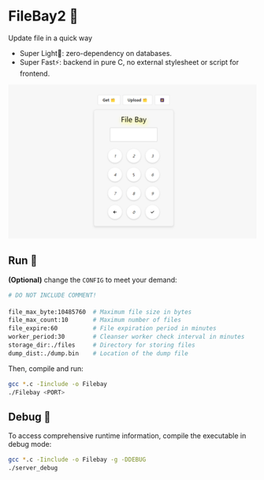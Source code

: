 # FileBay2 🥳

Update file in a quick way

+ Super Light🍃: zero-dependency on databases.
+ Super Fast⚡: backend in pure C, no external stylesheet or script for frontend.

![demo](/doc/demo.png)


## Run 🦉

**(Optional)** change the `CONFIG` to meet your demand:

```bash
# DO NOT INCLUDE COMMENT!

file_max_byte:10485760  # Maximum file size in bytes
file_max_count:10       # Maximum number of files
file_expire:60          # File expiration period in minutes
worker_period:30        # Cleanser worker check interval in minutes
storage_dir:./files     # Directory for storing files
dump_dist:./dump.bin    # Location of the dump file
```

Then, compile and run:

```bash
gcc *.c -Iinclude -o Filebay
./Filebay <PORT>
```

## Debug 🐞
To access comprehensive runtime information, compile the executable in debug mode:

```bash
gcc *.c -Iinclude -o Filebay -g -DDEBUG
./server_debug
```